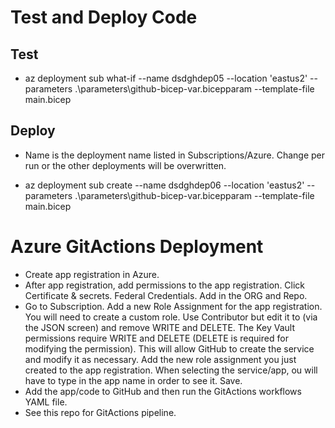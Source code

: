 # Test and Deploy Code

## Test

- az deployment sub what-if --name dsdghdep05 --location 'eastus2' --parameters .\parameters\github-bicep-var.bicepparam --template-file main.bicep

## Deploy

- Name is the deployment name listed in Subscriptions/Azure. Change per run or the other deployments will be overwritten.

- az deployment sub create --name dsdghdep06 --location 'eastus2' --parameters .\parameters\github-bicep-var.bicepparam --template-file main.bicep

# Azure GitActions Deployment

- Create app registration in Azure.
- After app registration, add permissions to the app registration. Click Certificate & secrets. Federal Credentials. Add in the ORG and Repo.
- Go to Subscription. Add a new Role Assignment for the app registration. You will need to create a custom role. Use Contributor but edit it to (via the JSON screen) and remove WRITE and DELETE. The Key Vault permissions require WRITE and DELETE (DELETE is required for modifying the permission). This will allow GitHub to create the service and modify it as necessary. Add the new role assignment you just created to the app registration. When selecting the service/app, ou will have to type in the app name in order to see it. Save.
- Add the app/code to GitHub and then run the GitActions workflows YAML file.
- See this repo for GitActions pipeline.